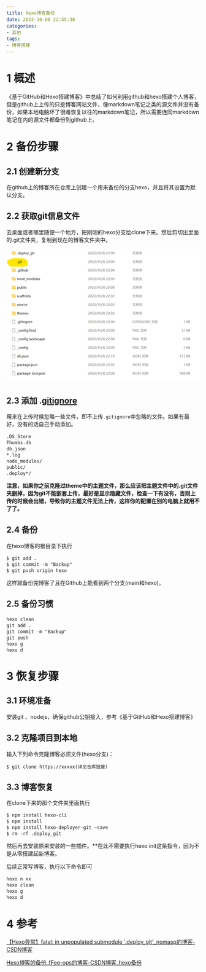 ```yaml
---
title: Hexo博客备份
date: 2022-10-08 22:55:38
categories: 
- 其他
tags: 
- 博客搭建
---
```


# 1 概述

《基于GitHub和Hexo搭建博客》中总结了如何利用github和hexo搭建个人博客，但是github上上传的只是博客网站文件，像markdown笔记之类的源文件并没有备份，如果本地电脑坏了很难恢复以往的markdown笔记，所以需要连同markdown笔记在内的源文件都备份到github上。

# 2 备份步骤

## 2.1 创建新分支

在github上的博客所在仓库上创建一个用来备份的分支hexo，并且将其设置为默认分支。

## 2.2 获取git信息文件

去桌面或者哪里随便一个地方，把刚刚的hexo分支给clone下来。然后剪切出里面的.git文件夹，复制到现在的博客文件夹中。

![](./Hexo博客备份/git文件.png)

## 2.3 添加 .[gitignore](https://so.csdn.net/so/search?q=gitignore&spm=1001.2101.3001.7020)

用来在上传时候忽略一些文件，即不上传`.gitignore`中忽略的文件。如果有最好，没有的话自己手动添加。

```
.DS_Store
Thumbs.db
db.json
*.log
node_modules/
public/
.deploy*/
```

**注意，如果你之前克隆过theme中的主题文件，那么应该把主题文件中的.git文件夹删掉，因为git不能嵌套上传，最好是显示隐藏文件，检查一下有没有，否则上传的时候会出错，导致你的主题文件无法上传，这样你的配置在别的电脑上就用不了了。**

## 2.4 备份

在hexo博客的根目录下执行

```
$ git add .
$ git commit -m "Backup"
$ git push origin hexo
```

这样就备份完博客了且在Github上能看到两个分支(main和hexo)。

## 2.5 备份习惯

```
hexo clean
git add .
git commit -m "Backup"
git push
hexo g
hexo d
```

# 3 恢复步骤

## 3.1 环境准备

安装git 、nodejs，确保github公钥接入，参考《基于GitHub和Hexo搭建博客》

## 3.2 克隆项目到本地

输入下列命令克隆博客必须文件(hexo分支)：

```
$ git clone https://xxxxx(详见仓库链接)
```

## 3.3 博客恢复

在clone下来的那个文件夹里面执行

```
$ npm install hexo-cli
$ npm install
$ npm install hexo-deployer-git –save
$ rm -rf .deploy_git
```

然后再去安装原来安装的一些插件。**在此不需要执行hexo init这条指令，因为不是从零搭建起新博客。

后续正常写博客，执行以下命令即可

```
hexo n xx
hexo clean
hexo g
hexo d
```

# 4 参考

[【Hexo异常】fatal: in unpopulated submodule '.deploy_git'_nomasp的博客-CSDN博客](https://blog.csdn.net/NoMasp/article/details/79504699)

[ Hexo博客的备份_fFee-ops的博客-CSDN博客_hexo备份](https://blog.csdn.net/qq_21040559/article/details/109702142)
